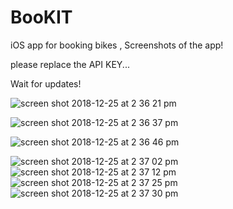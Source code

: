 # BooKIT
iOS app for booking bikes ,
Screenshots of the app!

 please replace the API KEY...
 
 Wait for updates!
 
 
![screen shot 2018-12-25 at 2 36 21 pm](https://user-images.githubusercontent.com/32428855/50418710-f9a21400-0852-11e9-8a0c-bd37b4d393f8.png)

![screen shot 2018-12-25 at 2 36 37 pm](https://user-images.githubusercontent.com/32428855/50418722-0fafd480-0853-11e9-9579-56c7343e6e2c.png)


![screen shot 2018-12-25 at 2 36 46 pm](https://user-images.githubusercontent.com/32428855/50418739-21917780-0853-11e9-80bc-0e5274ff05be.png)

![screen shot 2018-12-25 at 2 37 02 pm](https://user-images.githubusercontent.com/32428855/50418746-2e15d000-0853-11e9-9a45-0d52cf28de4e.png)
![screen shot 2018-12-25 at 2 37 12 pm](https://user-images.githubusercontent.com/32428855/50418747-2fdf9380-0853-11e9-91ed-186203bda55d.png)
![screen shot 2018-12-25 at 2 37 25 pm](https://user-images.githubusercontent.com/32428855/50418750-32da8400-0853-11e9-9787-09d06a69ec83.png)
![screen shot 2018-12-25 at 2 37 30 pm](https://user-images.githubusercontent.com/32428855/50418752-34a44780-0853-11e9-85e5-2cda6f7a6089.png)
